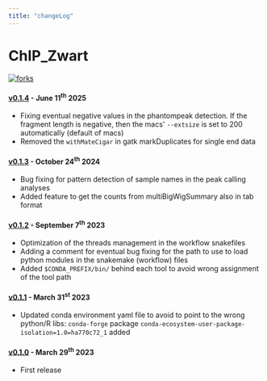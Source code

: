 ```yaml
---
title: "changeLog"
---
```


# ChIP_Zwart
[![forks](https://img.shields.io/github/forks/sebastian-gregoricchio/ChIP_Zwart?style=social)](https://github.com/sebastian-gregoricchio/ChIP_Zwart/fork)


#### [v0.1.4](https://github.com/sebastian-gregoricchio/ChIP_Zwart/releases/tag/0.1.4) - June 11<sup>th</sup> 2025
* Fixing eventual negative values in the phantompeak detection. If the fragment length is negative, then the macs' `--extsize` is set to 200 automatically (default of macs)
* Removed the `withMateCigar` in gatk markDuplicates for single end data


#### [v0.1.3](https://github.com/sebastian-gregoricchio/ChIP_Zwart/releases/tag/0.1.3) - October 24<sup>th</sup> 2024
* Bug fixing for pattern detection of sample names in the peak calling analyses
* Added feature to get the counts from multiBigWigSummary also in tab format


#### [v0.1.2](https://github.com/sebastian-gregoricchio/ChIP_Zwart/releases/tag/0.1.2) - September 7<sup>th</sup> 2023
* Optimization of the threads management in the workflow snakefiles
* Adding a comment for eventual bug fixing for the path to use to load python modules in the snakemake (workflow) files
* Added `$CONDA_PREFIX/bin/` behind each tool to avoid wrong assignment of the tool path


#### [v0.1.1](https://github.com/sebastian-gregoricchio/ChIP_Zwart/releases/tag/0.1.1) - March 31<sup>st</sup> 2023
* Updated conda environment yaml file to avoid to point to the wrong python/R libs: `conda-forge` package `conda-ecosystem-user-package-isolation=1.0=ha770c72_1` added


#### [v0.1.0](https://github.com/sebastian-gregoricchio/ChIP_Zwart/releases/tag/0.1.0) - March 29<sup>th</sup> 2023
* First release
